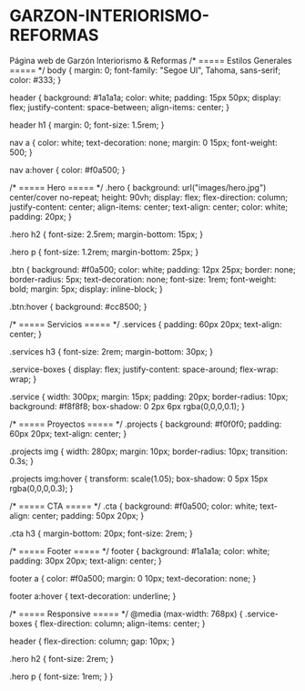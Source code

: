 # GARZON-INTERIORISMO-REFORMAS
Página web de Garzón Interiorismo &amp; Reformas
/* ===== Estilos Generales ===== */
body {
  margin: 0;
  font-family: "Segoe UI", Tahoma, sans-serif;
  color: #333;
}

header {
  background: #1a1a1a;
  color: white;
  padding: 15px 50px;
  display: flex;
  justify-content: space-between;
  align-items: center;
}

header h1 {
  margin: 0;
  font-size: 1.5rem;
}

nav a {
  color: white;
  text-decoration: none;
  margin: 0 15px;
  font-weight: 500;
}

nav a:hover {
  color: #f0a500;
}

/* ===== Hero ===== */
.hero {
  background: url("images/hero.jpg") center/cover no-repeat;
  height: 90vh;
  display: flex;
  flex-direction: column;
  justify-content: center;
  align-items: center;
  text-align: center;
  color: white;
  padding: 20px;
}

.hero h2 {
  font-size: 2.5rem;
  margin-bottom: 15px;
}

.hero p {
  font-size: 1.2rem;
  margin-bottom: 25px;
}

.btn {
  background: #f0a500;
  color: white;
  padding: 12px 25px;
  border: none;
  border-radius: 5px;
  text-decoration: none;
  font-size: 1rem;
  font-weight: bold;
  margin: 5px;
  display: inline-block;
}

.btn:hover {
  background: #cc8500;
}

/* ===== Servicios ===== */
.services {
  padding: 60px 20px;
  text-align: center;
}

.services h3 {
  font-size: 2rem;
  margin-bottom: 30px;
}

.service-boxes {
  display: flex;
  justify-content: space-around;
  flex-wrap: wrap;
}

.service {
  width: 300px;
  margin: 15px;
  padding: 20px;
  border-radius: 10px;
  background: #f8f8f8;
  box-shadow: 0 2px 6px rgba(0,0,0,0.1);
}

/* ===== Proyectos ===== */
.projects {
  background: #f0f0f0;
  padding: 60px 20px;
  text-align: center;
}

.projects img {
  width: 280px;
  margin: 10px;
  border-radius: 10px;
  transition: 0.3s;
}

.projects img:hover {
  transform: scale(1.05);
  box-shadow: 0 5px 15px rgba(0,0,0,0.3);
}

/* ===== CTA ===== */
.cta {
  background: #f0a500;
  color: white;
  text-align: center;
  padding: 50px 20px;
}

.cta h3 {
  margin-bottom: 20px;
  font-size: 2rem;
}

/* ===== Footer ===== */
footer {
  background: #1a1a1a;
  color: white;
  padding: 30px 20px;
  text-align: center;
}

footer a {
  color: #f0a500;
  margin: 0 10px;
  text-decoration: none;
}

footer a:hover {
  text-decoration: underline;
}

/* ===== Responsive ===== */
@media (max-width: 768px) {
  .service-boxes {
    flex-direction: column;
    align-items: center;
  }

  header {
    flex-direction: column;
    gap: 10px;
  }

  .hero h2 {
    font-size: 2rem;
  }

  .hero p {
    font-size: 1rem;
  }
}
